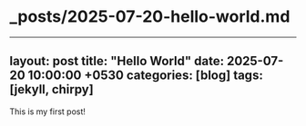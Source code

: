 # _posts/2025-07-20-hello-world.md

---
layout: post
title: "Hello World"
date: 2025-07-20 10:00:00 +0530
categories: [blog]
tags: [jekyll, chirpy]
---

This is my first post!
